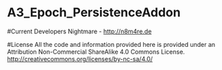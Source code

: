 # A3_Epoch_PersistenceAddon

#Current Developers
Nightmare - http://n8m4re.de


#License
All the code and information provided here is provided under an Attribution Non-Commercial ShareAlike 4.0 Commons License.
http://creativecommons.org/licenses/by-nc-sa/4.0/
